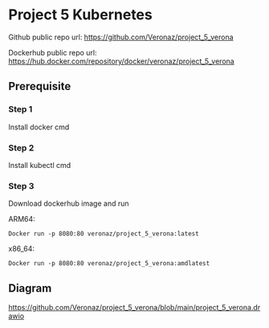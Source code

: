 # Project 5 Kubernetes

Github public repo url: https://github.com/Veronaz/project_5_verona

Dockerhub public repo url: https://hub.docker.com/repository/docker/veronaz/project_5_verona

## Prerequisite

### Step 1
Install docker cmd

### Step 2
Install kubectl cmd

### Step 3

Download dockerhub image and run

ARM64:

`Docker run -p 8080:80 veronaz/project_5_verona:latest`

x86_64:

`Docker run -p 8080:80 veronaz/project_5_verona:amdlatest`

## Diagram
https://github.com/Veronaz/project_5_verona/blob/main/project_5_verona.drawio
